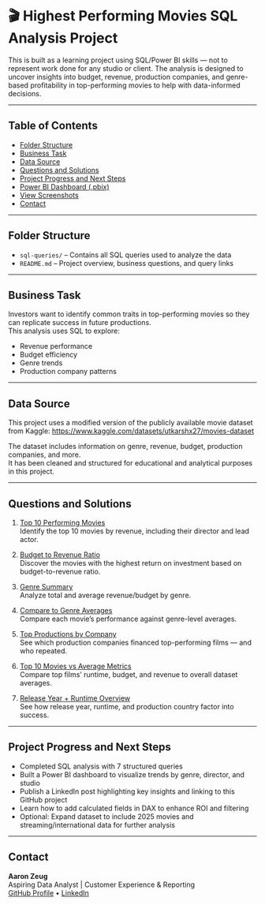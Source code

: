 # 🎬 Highest Performing Movies SQL Analysis Project

This is built as a learning project using SQL/Power BI skills — not to represent work done for any studio or client.
The analysis is designed to uncover insights into budget, revenue, production companies, and genre-based profitability 
in top-performing movies to help with data-informed decisions. 

---

## Table of Contents

- [Folder Structure](#folder-structure)
- [Business Task](#business-task)
- [Data Source](#data-source)
- [Questions and Solutions](#questions-and-solutions)
- [Project Progress and Next Steps](#project-progress-and-next-steps)
- [Power BI Dashboard (.pbix)](dashboard/Movie_ROI_Dashboard.pbix)
- [View Screenshots](./images/)
- [Contact](#contact)

---

## Folder Structure

- `sql-queries/` – Contains all SQL queries used to analyze the data
- `README.md` – Project overview, business questions, and query links

---

## Business Task

Investors want to identify common traits in top-performing movies so they can replicate success in future productions.  
This analysis uses SQL to explore:
- Revenue performance
- Budget efficiency
- Genre trends
- Production company patterns
---
## Data Source

This project uses a modified version of the publicly available movie dataset from Kaggle:
<https://www.kaggle.com/datasets/utkarshx27/movies-dataset>

The dataset includes information on genre, revenue, budget, production companies, and more.  
It has been cleaned and structured for educational and analytical purposes in this project.

---

## Questions and Solutions

1. [Top 10 Performing Movies](sql-queries/top_movies.sql)  
   Identify the top 10 movies by revenue, including their director and lead actor.

2. [Budget to Revenue Ratio](sql-queries/budget_ratio.sql)  
   Discover the movies with the highest return on investment based on budget-to-revenue ratio.

3. [Genre Summary](sql-queries/genre_summary.sql)  
   Analyze total and average revenue/budget by genre.

4. [Compare to Genre Averages](sql-queries/compare_to_avg.sql)  
   Compare each movie’s performance against genre-level averages.

5. [Top Productions by Company](sql-queries/production_companies.sql)  
   See which production companies financed top-performing films — and who repeated.

6. [Top 10 Movies vs Average Metrics](sql-queries/avg_vs_actual.sql)  
   Compare top films’ runtime, budget, and revenue to overall dataset averages.

7. [Release Year + Runtime Overview](sql-queries/release_year.sql)  
   See how release year, runtime, and production country factor into success.

---

##  Project Progress and Next Steps

-  Completed SQL analysis with 7 structured queries  
-  Built a Power BI dashboard to visualize trends by genre, director, and studio  
-  Publish a LinkedIn post highlighting key insights and linking to this GitHub project  
-  Learn how to add calculated fields in DAX to enhance ROI and filtering  
-  Optional: Expand dataset to include 2025 movies and streaming/international data for further analysis

---

## Contact

**Aaron Zeug**  
Aspiring Data Analyst | Customer Experience & Reporting  
[GitHub Profile](https://github.com/Gray135) • [LinkedIn](linkedin.com/in/aaronzeug)
